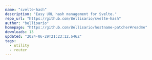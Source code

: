 ```yaml
---
name: "svelte-hash"
description: "Easy URL hash management for Svelte."
repo_url: "https://github.com/Bellisario/svelte-hash"
author: "bellisario"
homepage: "https://github.com/Bellisario/hostname-patcher#readme"
downloads: 13
updated: "2024-06-29T21:23:12.646Z"
tags: 
  - utility
  - router
---
```

